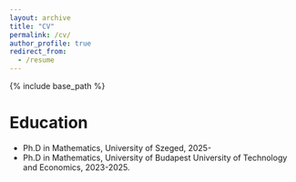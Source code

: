 ```yaml
---
layout: archive
title: "CV"
permalink: /cv/
author_profile: true
redirect_from:
  - /resume
---
```


{% include base_path %}

Education
======
* Ph.D in Mathematics, University of Szeged, 2025-
* Ph.D in Mathematics, University of Budapest University of Technology and Economics, 2023-2025.




  

